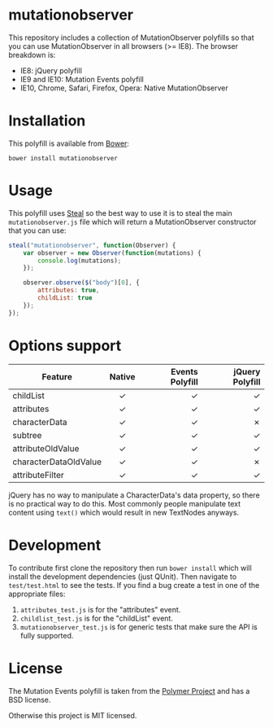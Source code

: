 # mutationobserver

This repository includes a collection of MutationObserver polyfills so that you can use MutationObserver in all browsers (>= IE8). The browser breakdown is:

* IE8: jQuery polyfill
* IE9 and IE10: Mutation Events polyfill
* IE10, Chrome, Safari, Firefox, Opera: Native MutationObserver

# Installation

This polyfill is available from [Bower](http://bower.io/):

```shell
bower install mutationobserver
```

# Usage

This polyfill uses [Steal](https://github.com/bitovi/steal) so the best way to use it is to steal the main `mutationobserver.js` file which will return a MutationObserver constructor that you can use:

```javascript
steal("mutationobserver", function(Observer) {
	var observer = new Observer(function(mutations) {
		console.log(mutations);
	});

	observer.observe($("body")[0], {
		attributes: true,
		childList: true
	});
});
```

# Options support

| Feature               | Native        | Events Polyfill  | jQuery Polyfill  |
| --------------------- |:-------------:| ----------------:| ----------------:|
| childList             | &#x2713;      | &#x2713;         | &#x2713;         |
| attributes            | &#x2713;      | &#x2713;         | &#x2713;         |
| characterData         | &#x2713;      | &#x2713;         | &#x2717;         |
| subtree               | &#x2713;      | &#x2713;         | &#x2713;         |
| attributeOldValue     | &#x2713;      | &#x2713;         | &#x2713;         |
| characterDataOldValue | &#x2713;      | &#x2713;         | &#x2717;         |
| attributeFilter       | &#x2713;      | &#x2713;         | &#x2713;         |

jQuery has no way to manipulate a CharacterData's data property, so there is no practical way to do this. Most commonly people manipulate text content using `text()` which would result in new TextNodes anyways.

# Development

To contribute first clone the repository then run `bower install` which will install the development dependencies (just QUnit). Then navigate to `test/test.html` to see the tests. If you find a bug create a test in one of the appropriate files:

1. `attributes_test.js` is for the "attributes" event.
2. `childlist_test.js` is for the "childList" event.
3. `mutationobserver_test.js` is for generic tests that make sure the API is fully supported.

# License

The Mutation Events polyfill is taken from the [Polymer Project](https://github.com/Polymer/MutationObservers) and has a BSD license. 

Otherwise this project is MIT licensed.
